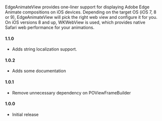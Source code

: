 EdgeAnimateView provides one-liner support for displaying Adobe Edge Animate
compositions on iOS devices. Depending on the target OS (iOS 7, 8 or 9),
EdgeAnimateView will pick the right web view and configure it for you. On iOS
versions 8 and up, WKWebView is used, which provides native Safari web
performance for your animations.

#### 1.1.0
* Adds string localization support.

#### 1.0.2
* Adds some documentation

#### 1.0.1
* Remove unnecessary dependency on POViewFrameBuilder

#### 1.0.0
* Initial release
